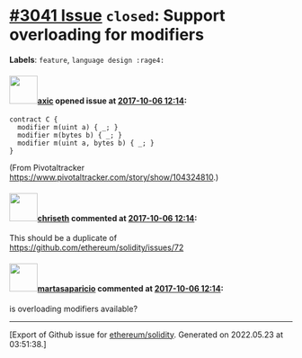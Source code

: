 # [\#3041 Issue](https://github.com/ethereum/solidity/issues/3041) `closed`: Support overloading for modifiers
**Labels**: `feature`, `language design :rage4:`


#### <img src="https://avatars.githubusercontent.com/u/20340?v=4" width="50">[axic](https://github.com/axic) opened issue at [2017-10-06 12:14](https://github.com/ethereum/solidity/issues/3041):

```
contract C {
  modifier m(uint a) { _; }
  modifier m(bytes b) { _; }
  modifier m(uint a, bytes b) { _; }
}
```

(From Pivotaltracker https://www.pivotaltracker.com/story/show/104324810.)

#### <img src="https://avatars.githubusercontent.com/u/9073706?v=4" width="50">[chriseth](https://github.com/chriseth) commented at [2017-10-06 12:14](https://github.com/ethereum/solidity/issues/3041#issuecomment-372623148):

This should be a duplicate of https://github.com/ethereum/solidity/issues/72

#### <img src="https://avatars.githubusercontent.com/u/36605729?u=067beb5325e00549424c32c42414699a5a396550&v=4" width="50">[martasaparicio](https://github.com/martasaparicio) commented at [2017-10-06 12:14](https://github.com/ethereum/solidity/issues/3041#issuecomment-669238187):

is overloading modifiers available?


-------------------------------------------------------------------------------



[Export of Github issue for [ethereum/solidity](https://github.com/ethereum/solidity). Generated on 2022.05.23 at 03:51:38.]

